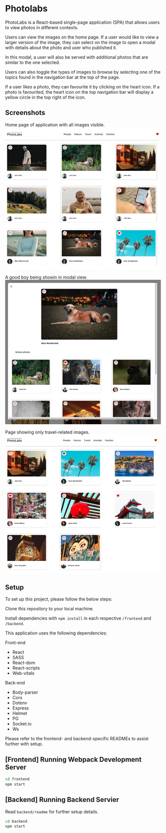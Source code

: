 # Photolabs
PhotoLabs is a React-based single-page application (SPA) that allows users to view photos in different contexts.

Users can view the images on the home page. If a user would like to view a larger version of the image, they can select on the image to open a modal with details about the photo and user who published it.

In this modal, a user will also be served with additional photos that are similar to the one selected.

Users can also toggle the types of images to browse by selecting one of the topics found in the navigation bar at the top of the page.

If a user likes a photo, they can favourite it by clicking on the heart icon. If a photo is favourited, the heart icon on the top navigation bar will display a yellow circle in the top right of the icon. 

## Screenshots

Home page of application with all images visible.
!["Home page of application with all images visible."](https://github.com/adkmcphee/photolabs/blob/main/docs/photolabs-homepage.png)

A good boy being showin in modal view.
!["A good boy being showin in modal view."](https://github.com/adkmcphee/photolabs/blob/main/docs/photolabs-modalView.png)

Page showing only travel-related images.
!["Page showing only travel-related images."](https://github.com/adkmcphee/photolabs/blob/main/docs/photolabs-travel-page.png)

## Setup
To set up this project, please follow the below steps:

Clone this repository to your local machine.

Install dependencies with `npm install` in each respective `/frontend` and `/backend`.

This application uses the following dependencies:

Front-end
* React
* SASS
* React-dom
* React-scripts
* Web-vitals

Back-end
* Body-parser
* Cors
* Dotenv
* Express
* Helmet
* PG
* Socket.io
* Ws


Please refer to the frontend- and backend-specific READMEs to assist further with setup. 

## [Frontend] Running Webpack Development Server

```sh
cd frontend
npm start
```

## [Backend] Running Backend Servier

Read `backend/readme` for further setup details.

```sh
cd backend
npm start
```
